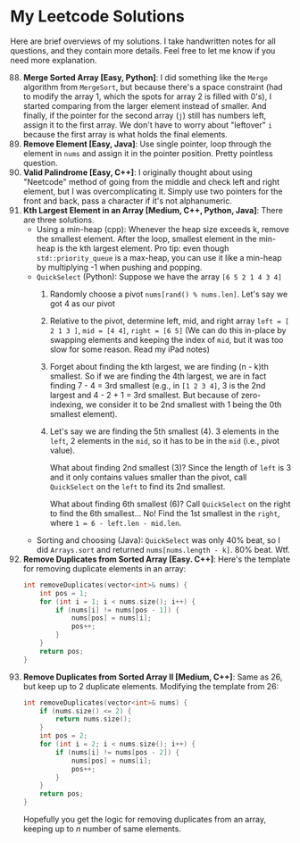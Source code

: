 # My Leetcode Solutions

Here are brief overviews of my solutions.
I take handwritten notes for all questions, and they contain more details.
Feel free to let me know if you need more explanation.

88. **Merge Sorted Array [Easy, Python]**: I did something like the `Merge` algorithm from `MergeSort`, but because there's a space constraint (had to modify the array 1, which the spots for array 2 is filled with 0's), I started comparing from the larger element instead of smaller.
        And finally, if the pointer for the second array (`j`) still has numbers left, assign it to the first array.
        We don't have to worry about "leftover" `i` because the first array is what holds the final elements.
27. **Remove Element [Easy, Java]**: Use single pointer, loop through the element in `nums` and assign it in the pointer position. Pretty pointless question.
125. **Valid Palindrome [Easy, C++]**: I originally thought about using "Neetcode" method of going from the middle and check left and right element, but I was overcomplicating it.
        Simply use two pointers for the front and back, pass a character if it's not alphanumeric.
215. **Kth Largest Element in an Array [Medium, C++, Python, Java]**: There are three solutions.
        - Using a min-heap (cpp): Whenever the heap size exceeds k, remove the smallest element.
        After the loop, smallest element in the min-heap is the kth largest element.
        Pro tip: even though `std::priority_queue` is a max-heap, you can use it like a min-heap by multiplying -1 when pushing and popping.
        - `QuickSelect` (Python): Suppose we have the array `[6 5 2 1 4 3 4]`
            1. Randomly choose a pivot `nums[rand() % nums.len]`. Let's say we got 4 as our pivot
            2. Relative to the pivot, determine left, mid, and right array
                `left = [ 2 1 3 ]`, `mid = [4 4]`, `right = [6 5]`
                (We can do this in-place by swapping elements and keeping the index of `mid`, but it was too slow for some reason. Read my iPad notes)
            3. Forget about finding the kth largest, we are finding (n - k)th smallest.
                So if we are finding the 4th largest, we are in fact finding 7 - 4 = 3rd smallest (e.g., in `[1 2 3 4]`, 3 is the 2nd largest and 4 - 2 + 1 = 3rd smallest. But because of zero-indexing, we consider it to be 2nd smallest with 1 being the 0th smallest element).
            4. Let's say we are finding the 5th smallest (4). 3 elements in the `left`, 2 elements in the `mid`, so it has to be in the `mid` (i.e., pivot value).

                What about finding 2nd smallest (3)? Since the length of `left` is 3 and it only contains values smaller than the pivot, call `QuickSelect` on the `left` to find its 2nd smallest.

                What about finding 6th smallest (6)? Call `QuickSelect` on the right to find the 6th smallest... No! Find the 1st smallest in the `right`, where `1 = 6 - left.len - mid.len`.
        - Sorting and choosing (Java): `QuickSelect` was only 40% beat, so I did `Arrays.sort` and returned `nums[nums.length - k]`. 80% beat. Wtf.
26. **Remove Duplicates from Sorted Array [Easy. C++]**: Here's the template for removing duplicate elements in an array:
    ```cpp
    int removeDuplicates(vector<int>& nums) {
        int pos = 1;
        for (int i = 1; i < nums.size(); i++) {
            if (nums[i] != nums[pos - 1]) {
                nums[pos] = nums[i];
                pos++;
            }
        }
        return pos;
    }
    ```
80. **Remove Duplicates from Sorted Array II [Medium, C++]**: Same as 26, but keep up to 2 duplicate elements. Modifying the template from 26:
    ```cpp
    int removeDuplicates(vector<int>& nums) {
        if (nums.size() <= 2) {
            return nums.size();
        }
        int pos = 2;
        for (int i = 2; i < nums.size(); i++) {
            if (nums[i] != nums[pos - 2]) {
                nums[pos] = nums[i];
                pos++;
            }
        }
        return pos;
    }
    ```
    Hopefully you get the logic for removing duplicates from an array, keeping up to $n$ number of same elements.

